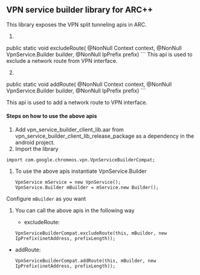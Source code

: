 ## VPN service builder library for ARC++
This library exposes the VPN split tunneling apis in ARC.

1. ```
public static void excludeRoute(
      @NonNull Context context, @NonNull VpnService.Builder builder, @NonNull IpPrefix prefix)
    ```
   This api is used to exclude a network route from VPN interface.
   
2. ```
public static void addRoute(
      @NonNull Context context, @NonNull VpnService.Builder builder, @NonNull IpPrefix prefix)
    ```

   This api is used to add a network route to VPN interface.

#### Steps on how to use the above apis
1. Add vpn_service_builder_client_lib.aar from vpn_service_builder_client_lib_release_package as a dependency in the android project.
1. Import the library

  ```
  import com.google.chromeos.vpn.VpnServiceBuilderCompat;
  ```
1. To use the above apis instantiate VpnService.Builder

    ```
    VpnService mService = new VpnService();
    VpnService.Builder mBuilder = mService.new Builder();
    ```
Configure ```mBuilder``` as you want
1. You can call the above apis in the following way
   * excludeRoute:

    ```
    VpnServiceBuilderCompat.excludeRoute(this, mBuilder, new IpPrefix(inetAddress, prefixLength));
    ```

  * addRoute:

    ```
    VpnServiceBuilderCompat.addRoute(this, mBuilder, new IpPrefix(inetAddress, prefixLength));
    ```
